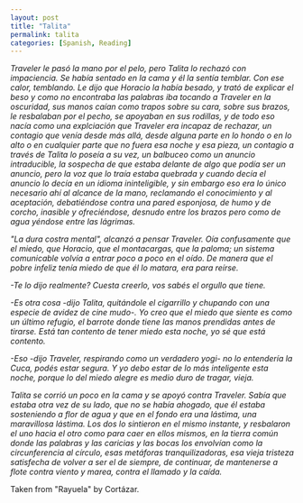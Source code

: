 ```yaml
---
layout: post
title: "Talita"
permalink: talita
categories: [Spanish, Reading]
---
```


*Traveler le pasó la mano por el pelo, pero Talita lo rechazó con
impaciencia. Se había sentado en la cama y él la sentía temblar. Con ese
calor, temblando. Le dijo que Horacio la había besado, y trató de
explicar el beso y como no encontraba las palabras iba tocando a
Traveler en la oscuridad, sus manos caían como trapos sobre su cara,
sobre sus brazos, le resbalaban por el pecho, se apoyaban en sus
rodillas, y de todo eso nacía como una explciación que Traveler era
incapaz de rechazar, un contagio que venía desde más allá, desde alguna
parte en lo hondo o en lo alto o en cualquier parte que no fuera esa
noche y esa pieza, un contagio a través de Talita lo poseía a su vez, un
balbuceo como un anuncio intraducible, la sospecha de que estaba delante
de algo que podía ser un anuncio, pero la voz que lo traía estaba
quebrada y cuando decía el anuncio lo decía en un idioma ininteligible,
y sin embargo eso era lo único necesario ahí al alcance de la mano,
reclamando el conocimiento y al aceptación, debatiéndose contra una
pared esponjosa, de humo y de corcho, inasible y ofreciéndose, desnudo
entre los brazos pero como de agua yéndose entre las lágrimas.*

*"La dura costra mental", alcanzó a pensar Traveler. Oía confusamente que
el miedo, que Horacio, que el montacargas, que la paloma; un sistema
comunicable volvía a entrar poco a poco en el oído. De manera que el
pobre infeliz tenía miedo de que él lo matara, era para reírse.*

*-Te lo dijo realmente? Cuesta creerlo, vos sabés el orgullo que tiene.*

*-Es otra cosa -dijo Talita, quitándole el cigarrillo y chupando con una
especie de avidez de cine mudo-. Yo creo que el miedo que siente es como
un último refugio, el barrote donde tiene las manos prendidas antes de
tirarse. Está tan contento de tener miedo esta noche, yo sé que
está contento.*

*-Eso -dijo Traveler, respirando como un verdadero yogi- no lo entendería
la Cuca, podés estar segura. Y yo debo estar de lo más inteligente esta
noche, porque lo del miedo alegre es medio duro de tragar, vieja.*

*Talita se corrió un poco en la cama y se apoyó contra Traveler. Sabía
que estaba otra vez de su lado, que no se había ahogado, que él estaba
sosteniendo a flor de agua y que en el fondo era una lástima, una
maravillosa lástima. Los dos lo sintieron en el mismo instante, y
resbalaron el uno hacia el otro como para caer en ellos mismos, en la
tierra común donde las palabras y las caricias y las bocas los envolvían
como la circunferencia al círculo, esas metáforas tranquilizadoras, esa
vieja tristeza satisfecha de volver a ser el de siempre, de continuar,
de mantenerse a flote contra viento y marea, contra el llamado y la
caída.*

Taken from "Rayuela" by Cortázar.





